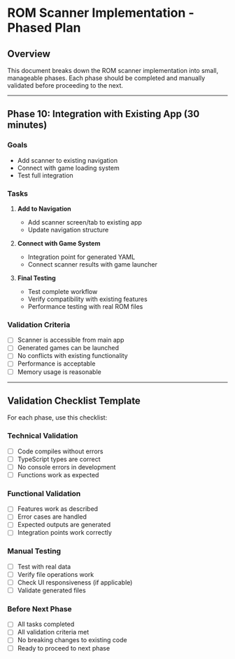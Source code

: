 # ROM Scanner Implementation - Phased Plan

## Overview

This document breaks down the ROM scanner implementation into small, manageable phases. Each phase should be completed and manually validated before proceeding to the next.

---

## Phase 10: Integration with Existing App (30 minutes)

### Goals
- Add scanner to existing navigation
- Connect with game loading system
- Test full integration

### Tasks
1. **Add to Navigation**
   - Add scanner screen/tab to existing app
   - Update navigation structure

2. **Connect with Game System**
   - Integration point for generated YAML
   - Connect scanner results with game launcher

3. **Final Testing**
   - Test complete workflow
   - Verify compatibility with existing features
   - Performance testing with real ROM files

### Validation Criteria
- [ ] Scanner is accessible from main app
- [ ] Generated games can be launched
- [ ] No conflicts with existing functionality
- [ ] Performance is acceptable
- [ ] Memory usage is reasonable

---

## Validation Checklist Template

For each phase, use this checklist:

### Technical Validation
- [ ] Code compiles without errors
- [ ] TypeScript types are correct
- [ ] No console errors in development
- [ ] Functions work as expected

### Functional Validation
- [ ] Features work as described
- [ ] Error cases are handled
- [ ] Expected outputs are generated
- [ ] Integration points work correctly

### Manual Testing
- [ ] Test with real data
- [ ] Verify file operations work
- [ ] Check UI responsiveness (if applicable)
- [ ] Validate generated files

### Before Next Phase
- [ ] All tasks completed
- [ ] All validation criteria met
- [ ] No breaking changes to existing code
- [ ] Ready to proceed to next phase
